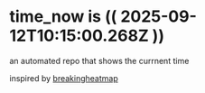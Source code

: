 # time_now is (( 2025-09-12T10:15:00.268Z ))

an automated repo that shows the currnent time

inspired by [breakingheatmap](https://github.com/breakingheatmap/breakingheatmap)